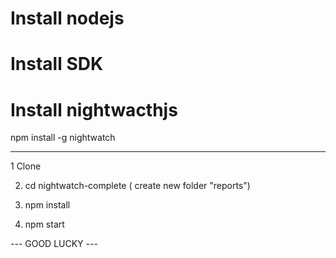 # Install nodejs

# Install SDK

# Install nightwacthjs
npm install -g nightwatch

---

1 Clone

2. cd nightwatch-complete ( create new folder "reports")

3. npm install

4. npm start

--- GOOD LUCKY ---